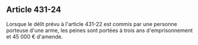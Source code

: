 Article 431-24
----
Lorsque le délit prévu à l'article 431-22 est commis par une personne porteuse
d'une arme, les peines sont portées à trois ans d'emprisonnement et 45 000 €
d'amende.

